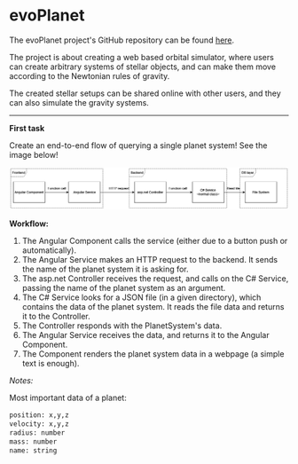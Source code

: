 # evoPlanet


The evoPlanet project's GitHub repository can be found [here](https://github.com/bbalage/evoPlanet/).

The project is about creating a web based orbital simulator, where users can create arbitrary systems of stellar objects, and can make them move according to the Newtonian rules of gravity.

The created stellar setups can be shared online with other users, and they can also simulate the gravity systems.

---

**First task**

Create an end-to-end flow of querying a single planet system! See the image below!

![image](docs/first_slice.drawio.png)

**Workflow:**
1. The Angular Component calls the service (either due to a button push or automatically).
2. The Angular Service makes an HTTP request to the backend. It sends the name of the planet system it is asking for.
3. The asp.net Controller receives the request, and calls on the C# Service, passing the name of the planet system as
an argument.
4. The C# Service looks for a JSON file (in a given directory), which contains the data of the planet system. It reads
the file data and returns it to the Controller.
5. The Controller responds with the PlanetSystem's data.
6. The Angular Service receives the data, and returns it to the Angular Component.
7. The Component renders the planet system data in a webpage (a simple text is enough).

*Notes:*

Most important data of a planet:

```
position: x,y,z
velocity: x,y,z
radius: number
mass: number
name: string
```
